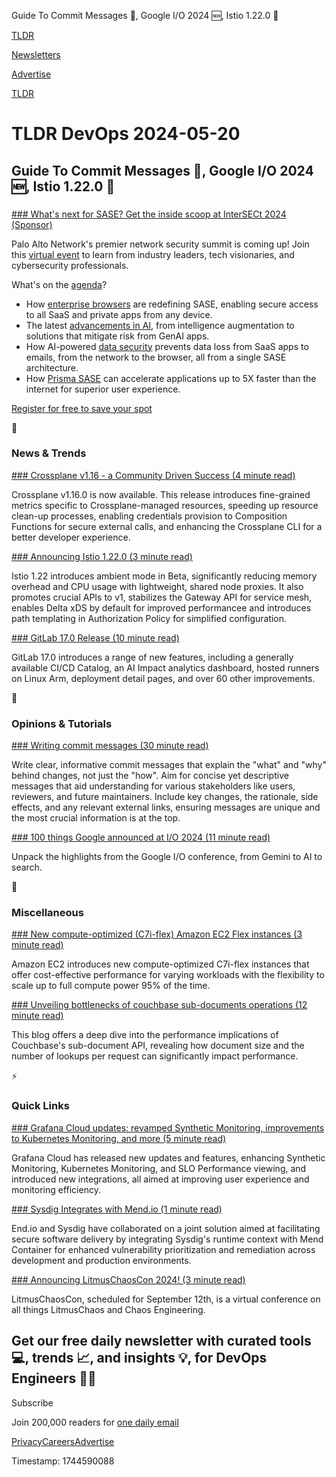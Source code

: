 Guide To Commit Messages 📜, Google I/O 2024 🆕, Istio 1.22.0 🚀

[TLDR](/)

[Newsletters](/newsletters)

[Advertise](https://advertise.tldr.tech/)

[TLDR](/)

# TLDR DevOps 2024-05-20

## Guide To Commit Messages 📜, Google I/O 2024 🆕, Istio 1.22.0 🚀

### 

[### What's next for SASE? Get the inside scoop at InterSECt 2024 (Sponsor)](https://intersect.paloaltonetworks.com/?utm_source=ientry-jg-amer-sase-smco-syhw&amp;utm_medium=media_buy&amp;utm_campaign=ientry-sase-intersect-amer-multi-awareness-en-&amp;utm_content=7014u0000017pVsAAI)

Palo Alto Network's premier network security summit is coming up! Join this [virtual event](https://intersect.paloaltonetworks.com/?utm_source=ientry-jg-amer-sase-smco-syhw&utm_medium=media_buy&utm_campaign=ientry-sase-intersect-amer-multi-awareness-en-&utm_content=7014u0000017pVsAAI) to learn from industry leaders, tech visionaries, and cybersecurity professionals.

What's on the [agenda](https://intersect.paloaltonetworks.com/?utm_source=ientry-jg-amer-sase-smco-syhw&utm_medium=media_buy&utm_campaign=ientry-sase-intersect-amer-multi-awareness-en-&utm_content=7014u0000017pVsAAI)?

* How [enterprise browsers](https://intersect.paloaltonetworks.com/?utm_source=ientry-jg-amer-sase-smco-syhw&utm_medium=media_buy&utm_campaign=ientry-sase-intersect-amer-multi-awareness-en-&utm_content=7014u0000017pVsAAI) are redefining SASE, enabling secure access to all SaaS and private apps from any device.
* The latest [advancements in AI,](https://intersect.paloaltonetworks.com/?utm_source=ientry-jg-amer-sase-smco-syhw&utm_medium=media_buy&utm_campaign=ientry-sase-intersect-amer-multi-awareness-en-&utm_content=7014u0000017pVsAAI) from intelligence augmentation to solutions that mitigate risk from GenAI apps.
* How AI-powered [data security](https://intersect.paloaltonetworks.com/?utm_source=ientry-jg-amer-sase-smco-syhw&utm_medium=media_buy&utm_campaign=ientry-sase-intersect-amer-multi-awareness-en-&utm_content=7014u0000017pVsAAI) prevents data loss from SaaS apps to emails, from the network to the browser, all from a single SASE architecture.
* How [Prisma SASE](https://intersect.paloaltonetworks.com/?utm_source=ientry-jg-amer-sase-smco-syhw&utm_medium=media_buy&utm_campaign=ientry-sase-intersect-amer-multi-awareness-en-&utm_content=7014u0000017pVsAAI) can accelerate applications up to 5X faster than the internet for superior user experience.

[Register for free to save your spot](https://intersect.paloaltonetworks.com/?utm_source=ientry-jg-amer-sase-smco-syhw&utm_medium=media_buy&utm_campaign=ientry-sase-intersect-amer-multi-awareness-en-&utm_content=7014u0000017pVsAAI)

📱

### News & Trends

[### Crossplane v1.16 - a Community Driven Success (4 minute read)](https://blog.crossplane.io/crossplane-v1-16/?utm_source=tldrdevops)

Crossplane v1.16.0 is now available. This release introduces fine-grained metrics specific to Crossplane-managed resources, speeding up resource clean-up processes, enabling credentials provision to Composition Functions for secure external calls, and enhancing the Crossplane CLI for a better developer experience.

[### Announcing Istio 1.22.0 (3 minute read)](https://istio.io/latest/news/releases/1.22.x/announcing-1.22/?utm_source=tldrdevops)

Istio 1.22 introduces ambient mode in Beta, significantly reducing memory overhead and CPU usage with lightweight, shared node proxies. It also promotes crucial APIs to v1, stabilizes the Gateway API for service mesh, enables Delta xDS by default for improved performancee and introduces path templating in Authorization Policy for simplified configuration.

[### GitLab 17.0 Release (10 minute read)](https://about.gitlab.com/releases/2024/05/16/gitlab-17-0-released/?utm_source=tldrdevops)

GitLab 17.0 introduces a range of new features, including a generally available CI/CD Catalog, an AI Impact analytics dashboard, hosted runners on Linux Arm, deployment detail pages, and over 60 other improvements.

🚀

### Opinions & Tutorials

[### Writing commit messages (30 minute read)](https://www.chiark.greenend.org.uk/~sgtatham/quasiblog/commit-messages/?utm_source=tldrdevops)

Write clear, informative commit messages that explain the "what" and "why" behind changes, not just the "how". Aim for concise yet descriptive messages that aid understanding for various stakeholders like users, reviewers, and future maintainers. Include key changes, the rationale, side effects, and any relevant external links, ensuring messages are unique and the most crucial information is at the top.

[### 100 things Google announced at I/O 2024 (11 minute read)](https://blog.google/technology/ai/google-io-2024-100-announcements/?utm_source=tldrdevops)

Unpack the highlights from the Google I/O conference, from Gemini to AI to search.

🎁

### Miscellaneous

[### New compute-optimized (C7i-flex) Amazon EC2 Flex instances (3 minute read)](https://aws.amazon.com/blogs/aws/new-compute-optimized-c7i-flex-amazon-ec2-flex-instances/?utm_source=tldrdevops)

Amazon EC2 introduces new compute-optimized C7i-flex instances that offer cost-effective performance for varying workloads with the flexibility to scale up to full compute power 95% of the time.

[### Unveiling bottlenecks of couchbase sub-documents operations (12 minute read)](https://blog.allegro.tech/2024/05/couchbase-subdocuments-bottleneck.html?utm_source=tldrdevops)

This blog offers a deep dive into the performance implications of Couchbase's sub-document API, revealing how document size and the number of lookups per request can significantly impact performance.

⚡️

### Quick Links

[### Grafana Cloud updates: revamped Synthetic Monitoring, improvements to Kubernetes Monitoring, and more (5 minute read)](https://grafana.com/blog/2024/05/16/grafana-cloud-updates-revamped-synthetic-monitoring-improvements-to-kubernetes-monitoring-and-more/?utm_source=tldrdevops)

Grafana Cloud has released new updates and features, enhancing Synthetic Monitoring, Kubernetes Monitoring, and SLO Performance viewing, and introduced new integrations, all aimed at improving user experience and monitoring efficiency.

[### Sysdig Integrates with Mend.io (1 minute read)](https://www.devopsdigest.com/sysdig-integrates-with-mendio?utm_source=tldrdevops)

End.io and Sysdig have collaborated on a joint solution aimed at facilitating secure software delivery by integrating Sysdig's runtime context with Mend Container for enhanced vulnerability prioritization and remediation across development and production environments.

[### Announcing LitmusChaosCon 2024! (3 minute read)](https://www.cncf.io/blog/2024/05/14/announcing-litmuschaoscon-2024/?utm_source=tldrdevops)

LitmusChaosCon, scheduled for September 12th, is a virtual conference on all things LitmusChaos and Chaos Engineering.

## Get our free daily newsletter with curated tools 💻, trends 📈, and insights 💡, for DevOps Engineers 👨‍💻

Subscribe

Join 200,000 readers for [one daily email](/api/latest/devops)

[Privacy](/privacy)[Careers](https://jobs.ashbyhq.com/tldr.tech)[Advertise](/devops/advertise)

Timestamp: 1744590088